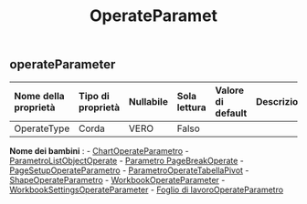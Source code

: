 ﻿---
title: OperateParamet
second_title: Aspose.Cells Cloud Documen
type: docs
url: /it/specification/model/operateparameter/
description: "Aspose.Cells Specifica del modello cloud: OperateParameter. Gestisci facilmente Excel e altri fogli di calcolo con funzionalità come apertura, generazione, modifica, divisione, unione, confronto e conversione"
weight: 50
---
## **operateParameter**

 

| Nome della proprietà| Tipo di proprietà| Nullabile| Sola lettura| Valore di default| Descrizione|
|:- |:- |:- |:- |:- |:- |
| OperateType| Corda| VERO| Falso|||

**Nome dei bambini** : 
	-  [ChartOperateParametro](chartoperateparameter) 
	-  [ParametroListObjectOperate](listobjectoperateparameter) 
	-  [Parametro PageBreakOperate](pagebreakoperateparameter) 
	-  [PageSetupOperateParametro](pagesetupoperateparameter) 
	-  [ParametroOperateTabellaPivot](pivottableoperateparameter) 
	-  [ShapeOperateParametro](shapeoperateparameter) 
	-  [WorkbookOperateParameter](workbookoperateparameter) 
	-  [WorkbookSettingsOperateParameter](workbooksettingsoperateparameter) 
	-  [Foglio di lavoroOperateParametro](worksheetoperateparameter) 
